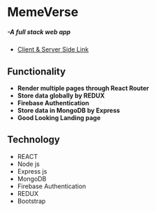 <h1>MemeVerse</h1> <h5> -A full stack web app</h5>
   <ul> 
	  <li> <a target="_blank" href="https://github.com/niazmurshedsiam/MemeVerse"> Client & Server Side Link</a>
	  
   </ul>
    


<h2> Functionality </h2>
<ul>
   
  <li> <b>Render multiple pages through React Router</b>
  <li> <b> Store data globally by REDUX </b>
  <li> <b> Firebase Authentication </b>
  <li> <b> Store data in  MongoDB by  Express </b>
  <li> <b> Good Looking Landing page</b>
 
 
</ul>
     
  <h2> Technology </h2>
   <ul> 
     <li> REACT
     <li> Node js
     <li> Express js
     <li> MongoDB
     <li> Firebase Authentication
     <li> REDUX
     <li> Bootstrap
